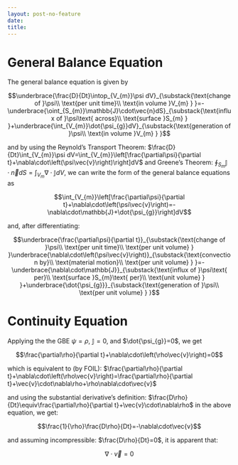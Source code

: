 ```yaml
---
layout: post-no-feature
date: 
title: 
---
```



General Balance Equation
========================

The general balance equation is given by

$$\underbrace{\frac{D}{Dt}\intop_{V_{m}}\psi dV}_{\substack{\text{change of }\psi\\
\text{per unit time}\\
\text{in volume }V_{m}
}
}=-\underbrace{\oint_{S_{m}}\mathbb{J}\cdot\vec{n}dS}_{\substack{\text{influx of }\psi\text{ across}\\
\text{surface }S_{m}
}
}+\underbrace{\int_{V_{m}}\dot{\psi_{g}}dV}_{\substack{\text{generation of }\psi\\
\text{in volume }V_{m}
}
}$$

and by using the Reynold’s Transport Theorem:
$\frac{D}{Dt}\int_{V_{m}}\psi dV=\int_{V_{m}}\left[\frac{\partial\psi}{\partial t}+\nabla\cdot\left(\psi\vec{v}\right)\right]dV$
and Greene’s Theorem:
$\oint_{S_{m}}\mathbb{J}\cdot\vec{n}dS=\int_{V_{m}}\nabla\cdot\mathbb{J}dV$,
we can write the form of the general balance equations as

$$\int_{V_{m}}\left[\frac{\partial\psi}{\partial t}+\nabla\cdot\left(\psi\vec{v}\right)=-\nabla\cdot\mathbb{J}+\dot{\psi_{g}}\right]dV$$

and, after differentiating:

$$\underbrace{\frac{\partial\psi}{\partial t}}_{\substack{\text{change of }\psi\\
\text{per unit time}\\
\text{per unit volume}
}
}\underbrace{\nabla\cdot\left(\psi\vec{v}\right)}_{\substack{\text{convection by}\\
\text{material motion}\\
\text{per unit volume}
}
}=-\underbrace{\nabla\cdot\mathbb{J}}_{\substack{\text{influx of }\psi\text{ per}\\
\text{surface }S_{m}\text{ per}\\
\text{unit volume}
}
}+\underbrace{\dot{\psi_{g}}}_{\substack{\text{generation of }\psi\\
\text{per unit volume}
}
}$$

Continuity Equation
===================

Applying the the GBE $\psi=\rho$, $\mathbb{J}=0$, and
$\dot{\psi_{g}}=0$, we get

$$\frac{\partial\rho}{\partial t}+\nabla\cdot\left(\rho\vec{v}\right)=0$$

which is equivalent to (by FOIL):
$\frac{\partial\rho}{\partial t}+\nabla\cdot\left(\rho\vec{v}\right)=\frac{\partial\rho}{\partial t}+\vec{v}\cdot\nabla\rho+\rho\nabla\cdot\vec{v}$

and using the substantial derivative’s definition:
$\frac{D\rho}{Dt}\equiv\frac{\partial\rho}{\partial t}+\vec{v}\cdot\nabla\rho$
in the above equation, we get:

$$\frac{1}{\rho}\frac{D\rho}{Dt}=-\nabla\cdot\vec{v}$$

and assuming incompressible: $\frac{D\rho}{Dt}=0$, it is apparent that:

$$\nabla\cdot\vec{v}=0$$
